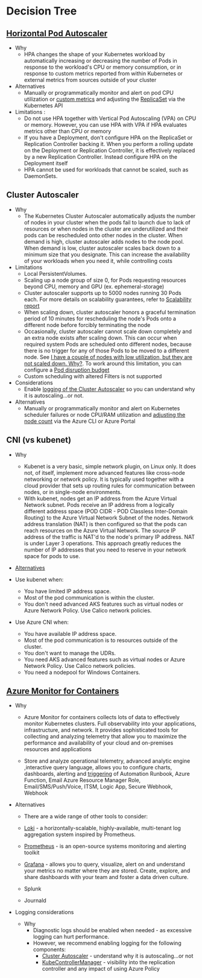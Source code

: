 # Decision Tree


## [Horizontal Pod Autoscaler](https://kubernetes.io/docs/tasks/run-application/horizontal-pod-autoscale)

- Why
  - HPA changes the shape of your Kubernetes workload by automatically increasing or decreasing the number of Pods in response to the workload&#39;s CPU or memory consumption, or in response to custom metrics reported from within Kubernetes or external metrics from sources outside of your cluster
- Alternatives
    - Manually or programmatically monitor and alert on pod CPU utilization or [custom metrics](https://kubernetes.io/docs/tasks/run-application/horizontal-pod-autoscale/#support-for-custom-metrics) and adjusting the [ReplicaSet](https://kubernetes.io/docs/concepts/workloads/controllers/replicaset/) via the Kubernetes API
- Limitations :
  - Do not use HPA together with Vertical Pod Autoscaling (VPA) on CPU or memory. However, you can use HPA with VPA if HPA evaluates metrics other than CPU or memory
  - If you have a Deployment, don't configure HPA on the ReplicaSet or Replication Controller backing it. When you perform a rolling update on the Deployment or Replication Controller, it is effectively replaced by a new Replication Controller. Instead configure HPA on the Deployment itself
  - HPA cannot be used for workloads that cannot be scaled, such as DaemonSets.

## Cluster Autoscaler

- Why
  - The Kubernetes Cluster Autoscaler automatically adjusts the number of nodes in your cluster when the pods fail to launch due to lack of resources or when nodes in the cluster are underutilized and their pods can be rescheduled onto other nodes in the cluster. When demand is high, cluster autoscaler adds nodes to the node pool. When demand is low, cluster autoscaler scales back down to a minimum size that you designate. This can increase the availability of your workloads when you need it, while controlling costs
- Limitations
    - Local PersistentVolumes.
    - Scaling up a node group of size 0, for Pods requesting resources beyond CPU, memory and GPU (ex. ephemeral-storage)
    - Cluster autoscaler supports up to 5000 nodes running 30 Pods each. For more details on scalability guarantees, refer to [Scalability report](https://github.com/kubernetes/autoscaler/blob/master/cluster-autoscaler/proposals/scalability_tests.md)
    - When scaling down, cluster autoscaler honors a graceful termination period of 10 minutes for rescheduling the node&#39;s Pods onto a different node before forcibly terminating the node
    - Occasionally, cluster autoscaler cannot scale down completely and an extra node exists after scaling down. This can occur when required system Pods are scheduled onto different nodes, because there is no trigger for any of those Pods to be moved to a different node. See [I have a couple of nodes with low utilization, but they are not scaled down. Why?](https://github.com/kubernetes/autoscaler/blob/master/cluster-autoscaler/FAQ.md#i-have-a-couple-of-nodes-with-low-utilization-but-they-are-not-scaled-down-why). To work around this limitation, you can configure a [Pod disruption budget](https://kubernetes.io/docs/concepts/workloads/pods/disruptions/)
    - Custom scheduling with altered Filters is not supported
- Considerations
    - Enable [logging of the Cluster Autoscaler](https://docs.microsoft.com/en-us/azure/aks/cluster-autoscaler#retrieve-cluster-autoscaler-logs-and-status) so you can understand why it is autoscaling…or not.
- Alternatives
    - Manually or programmatically monitor and alert on Kubernetes scheduler failures or node CPU/RAM utilization and [adjusting the node count](https://docs.microsoft.com/en-us/azure/aks/scale-cluster) via the Azure CLI or Azure Portal

## CNI (vs kubenet)

- Why
    - Kubenet is a very basic, simple network plugin, on Linux only. It does not, of itself, implement more advanced features like cross-node networking or network policy. It is typically used together with a cloud provider that sets up routing rules for communication between nodes, or in single-node environments.
    - With kubenet, nodes get an IP address from the Azure Virtual Network subnet. Pods receive an IP address from a logically different address space (POD CIDR - POD Classless Inter-Domain Routing) to the Azure Virtual Network Subnet of the nodes. Network address translation (NAT) is then configured so that the pods can reach resources on the Azure Virtual Network. The source IP address of the traffic is NAT&#39;d to the node&#39;s primary IP address. NAT is under Layer 3 operations. This approach greatly reduces the number of IP addresses that you need to reserve in your network space for pods to use.

- [Alternatives](https://docs.microsoft.com/en-us/azure/aks/concepts-network#compare-network-models)

- Use kubenet when:

    - You have limited IP address space.
    - Most of the pod communication is within the cluster.
    - You don&#39;t need advanced AKS features such as virtual nodes or Azure Network Policy. Use Calico network policies.

- Use Azure CNI when:

    - You have available IP address space.
    - Most of the pod communication is to resources outside of the cluster.
    - You don&#39;t want to manage the UDRs.
    - You need AKS advanced features such as virtual nodes or Azure Network Policy. Use Calico network policies.
    - You need a nodepool for Windows Containers.

## [Azure Monitor for Containers](https://docs.microsoft.com/en-us/azure/azure-monitor/insights/container-insights-overview)

- Why

    - Azure Monitor for containers collects lots of data to effectively monitor Kubernetes clusters. Full observability into your applications, infrastructure, and network. It provides sophisticated tools for collecting and analyzing telemetry that allow you to maximize the performance and availability of your cloud and on-premises resources and applications

    - Store and analyze operational telemetry, advanced analytic engine ,interactive query language, allows you to configure charts, dashboards, alerting and [triggering](https://docs.microsoft.com/en-us/azure/azure-monitor/platform/action-groups#create-an-action-group-by-using-the-azure-portal) of Automation Runbook, Azure Function, Email Azure Resource Manager Role, Email/SMS/Push/Voice, ITSM, Logic App, Secure Webhook, Webhook

- Alternatives

    - There are a wide range of other tools to consider:

    - [Loki](https://grafana.com/oss/loki/) - a horizontally-scalable, highly-available, multi-tenant log aggregation system inspired by Prometheus.
    - [Prometheus](https://prometheus.io/docs/introduction/overview/) - is an open-source systems monitoring and alerting toolkit
    - [Grafana](https://grafana.com/grafana/) - allows you to query, visualize, alert on and understand your metrics no matter where they are stored. Create, explore, and share dashboards with your team and foster a data driven culture.
    - Splunk
    - Journald

- Logging considerations
    - Why
        - Diagnostic logs should be enabled when needed - as excessive logging can hurt performance.
        - However, we recommend enabling logging for the following components:
            - [Cluster Autoscaler](https://docs.microsoft.com/en-us/azure/aks/cluster-autoscaler#retrieve-cluster-autoscaler-logs-and-status) - understand why it is autoscaling…or not
            - [KubeControllerManager](https://kubernetes.io/docs/tasks/debug-application-cluster/debug-cluster/#master) - visibility into the replication controller and any impact of using Azure Policy